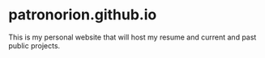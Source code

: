 # patronorion.github.io
This is my personal website that will host my resume and current and past public projects.
